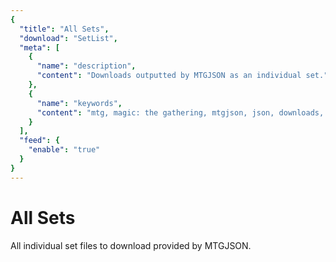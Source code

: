 ```yaml
---
{
  "title": "All Sets",
  "download": "SetList",
  "meta": [
    {
      "name": "description",
      "content": "Downloads outputted by MTGJSON as an individual set.",
    },
    {
      "name": "keywords",
      "content": "mtg, magic: the gathering, mtgjson, json, downloads, download set, individual sets, all sets",
    }
  ],
  "feed": {
    "enable": "true"
  }
}
---
```


# All Sets

All individual set files to download provided by MTGJSON.

<DownloadSets/>
